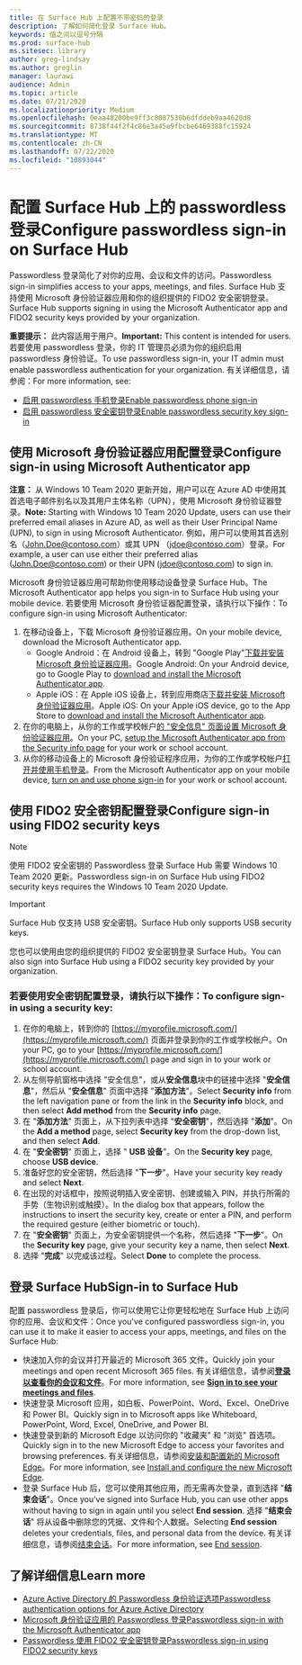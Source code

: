 ```yaml
---
title: 在 Surface Hub 上配置不带密码的登录
description: 了解如何简化登录 Surface Hub。
keywords: 值之间以逗号分隔
ms.prod: surface-hub
ms.sitesec: library
author: greg-lindsay
ms.author: greglin
manager: laurawi
audience: Admin
ms.topic: article
ms.date: 07/21/2020
ms.localizationpriority: Medium
ms.openlocfilehash: 0eaa48200be9ff3c8087530b6dfddeb9aa4620d8
ms.sourcegitcommit: 8738f44f2f4c86e3a45e9fbcbe6469388fc15924
ms.translationtype: MT
ms.contentlocale: zh-CN
ms.lasthandoff: 07/22/2020
ms.locfileid: "10893044"
---
```

# <span data-ttu-id="56815-104">配置 Surface Hub 上的 passwordless 登录</span><span class="sxs-lookup"><span data-stu-id="56815-104">Configure passwordless sign-in on Surface Hub</span></span>

 
<span data-ttu-id="56815-105">Passwordless 登录简化了对你的应用、会议和文件的访问。</span><span class="sxs-lookup"><span data-stu-id="56815-105">Passwordless sign-in simplifies access to your apps, meetings, and files.</span></span> <span data-ttu-id="56815-106">Surface Hub 支持使用 Microsoft 身份验证器应用和你的组织提供的 FIDO2 安全密钥登录。</span><span class="sxs-lookup"><span data-stu-id="56815-106">Surface Hub supports signing in using the Microsoft Authenticator app and FIDO2 security keys provided by your organization.</span></span>

<span data-ttu-id="56815-107">**重要提示：** 此内容适用于用户。</span><span class="sxs-lookup"><span data-stu-id="56815-107">**Important:** This content is intended for users.</span></span> <span data-ttu-id="56815-108">若要使用 passwordless 登录，你的 IT 管理员必须为你的组织启用 passwordless 身份验证。</span><span class="sxs-lookup"><span data-stu-id="56815-108">To use passwordless sign-in, your IT admin must enable passwordless authentication for your organization.</span></span> <span data-ttu-id="56815-109">有关详细信息，请参阅：</span><span class="sxs-lookup"><span data-stu-id="56815-109">For more information, see:</span></span>

- [<span data-ttu-id="56815-110">启用 passwordless 手机登录</span><span class="sxs-lookup"><span data-stu-id="56815-110">Enable passwordless phone sign-in</span></span>](https://docs.microsoft.com/azure/active-directory/authentication/howto-authentication-passwordless-phone)
- [<span data-ttu-id="56815-111">启用 passwordless 安全密钥登录</span><span class="sxs-lookup"><span data-stu-id="56815-111">Enable passwordless security key sign-in</span></span>](https://docs.microsoft.com/azure/active-directory/authentication/howto-authentication-passwordless-security-key)


## <span data-ttu-id="56815-112">使用 Microsoft 身份验证器应用配置登录</span><span class="sxs-lookup"><span data-stu-id="56815-112">Configure sign-in using Microsoft Authenticator app</span></span>

<span data-ttu-id="56815-113">**注意：** 从 Windows 10 Team 2020 更新开始，用户可以在 Azure AD 中使用其首选电子邮件别名以及其用户主体名称（UPN），使用 Microsoft 身份验证器登录。</span><span class="sxs-lookup"><span data-stu-id="56815-113">**Note:** Starting with Windows 10 Team 2020 Update, users can use their preferred email aliases in Azure AD, as well as their User Principal Name (UPN), to sign in using Microsoft Authenticator.</span></span> <span data-ttu-id="56815-114">例如，用户可以使用其首选别名（John.Doe@contoso.com）或其 UPN （jdoe@contoso.com）登录。</span><span class="sxs-lookup"><span data-stu-id="56815-114">For example, a user can use either their preferred alias (John.Doe@contoso.com) or their UPN (jdoe@contoso.com) to sign in.</span></span>
 
<span data-ttu-id="56815-115">Microsoft 身份验证器应用可帮助你使用移动设备登录 Surface Hub。</span><span class="sxs-lookup"><span data-stu-id="56815-115">The Microsoft Authenticator app helps you sign-in to Surface Hub using your mobile device.</span></span> <span data-ttu-id="56815-116">若要使用 Microsoft 身份验证器配置登录，请执行以下操作：</span><span class="sxs-lookup"><span data-stu-id="56815-116">To configure sign-in using Microsoft Authenticator:</span></span>


1. <span data-ttu-id="56815-117">在移动设备上，下载 Microsoft 身份验证器应用。</span><span class="sxs-lookup"><span data-stu-id="56815-117">On your mobile device, download the Microsoft Authenticator app.</span></span>
    - <span data-ttu-id="56815-118">Google Android：在 Android 设备上，转到 "Google Play"[下载并安装 Microsoft 身份验证器应用](https://app.adjust.com/e3rxkc_7lfdtm?fallback=https%3A%2F%2Fplay.google.com%2Fstore%2Fapps%2Fdetails%3Fid%3Dcom.azure.authenticator)。</span><span class="sxs-lookup"><span data-stu-id="56815-118">Google Android: On your Android device, go to Google Play to [download and install the Microsoft Authenticator app](https://app.adjust.com/e3rxkc_7lfdtm?fallback=https%3A%2F%2Fplay.google.com%2Fstore%2Fapps%2Fdetails%3Fid%3Dcom.azure.authenticator).</span></span>
    - <span data-ttu-id="56815-119">Apple iOS：在 Apple iOS 设备上，转到应用商店[下载并安装 Microsoft 身份验证器应用](https://app.adjust.com/e3rxkc_7lfdtm?fallback=https%3A%2F%2Fitunes.apple.com%2Fus%2Fapp%2Fmicrosoft-authenticator%2Fid983156458)。</span><span class="sxs-lookup"><span data-stu-id="56815-119">Apple iOS: On your Apple iOS device, go to the App Store to [download and install the Microsoft Authenticator app](https://app.adjust.com/e3rxkc_7lfdtm?fallback=https%3A%2F%2Fitunes.apple.com%2Fus%2Fapp%2Fmicrosoft-authenticator%2Fid983156458).</span></span>
2. <span data-ttu-id="56815-120">在你的电脑上，从你的工作或学校帐户[的 "安全信息" 页面设置 Microsoft 身份验证器应用](https://docs.microsoft.com/azure/active-directory/user-help/security-info-setup-auth-app#set-up-the-microsoft-authenticator-app-from-the-security-info-page)。</span><span class="sxs-lookup"><span data-stu-id="56815-120">On your PC, [setup the Microsoft Authenticator app from the Security info page](https://docs.microsoft.com/azure/active-directory/user-help/security-info-setup-auth-app#set-up-the-microsoft-authenticator-app-from-the-security-info-page) for your work or school account.</span></span>
3. <span data-ttu-id="56815-121">从你的移动设备上的 Microsoft 身份验证程序应用，为你的工作或学校帐户[打开并使用手机登录](https://docs.microsoft.com/azure/active-directory/user-help/user-help-auth-app-sign-in#turn-on-and-use-phone-sign-in-for-your-work-or-school-account)。</span><span class="sxs-lookup"><span data-stu-id="56815-121">From the Microsoft Authenticator app on your mobile device, [turn on and use phone sign-in](https://docs.microsoft.com/azure/active-directory/user-help/user-help-auth-app-sign-in#turn-on-and-use-phone-sign-in-for-your-work-or-school-account) for your work or school account.</span></span>

 
## <span data-ttu-id="56815-122">使用 FIDO2 安全密钥配置登录</span><span class="sxs-lookup"><span data-stu-id="56815-122">Configure sign-in using FIDO2 security keys</span></span>

> [!NOTE]
>  <span data-ttu-id="56815-123">使用 FIDO2 安全密钥的 Passwordless 登录 Surface Hub 需要 Windows 10 Team 2020 更新。</span><span class="sxs-lookup"><span data-stu-id="56815-123">Passwordless sign-in on Surface Hub using FIDO2 security keys requires the Windows 10 Team 2020 Update.</span></span>

> [!IMPORTANT]
> <span data-ttu-id="56815-124">Surface Hub 仅支持 USB 安全密钥。</span><span class="sxs-lookup"><span data-stu-id="56815-124">Surface Hub only supports USB security keys.</span></span>
 
<span data-ttu-id="56815-125">您也可以使用由您的组织提供的 FIDO2 安全密钥登录 Surface Hub。</span><span class="sxs-lookup"><span data-stu-id="56815-125">You can also sign into Surface Hub using a FIDO2 security key provided by your organization.</span></span> 

### <span data-ttu-id="56815-126">若要使用安全密钥配置登录，请执行以下操作：</span><span class="sxs-lookup"><span data-stu-id="56815-126">To configure sign-in using a security key:</span></span>


1. <span data-ttu-id="56815-127">在你的电脑上，转到你的 [https://myprofile.microsoft.com/](https://myprofile.microsoft.com/) 页面并登录到你的工作或学校帐户。</span><span class="sxs-lookup"><span data-stu-id="56815-127">On your PC, go to your [https://myprofile.microsoft.com/](https://myprofile.microsoft.com/) page and sign in to your work or school account.</span></span>
2. <span data-ttu-id="56815-128">从左侧导航窗格中选择 "安全信息"，或从**安全信息**块中的链接中选择 "**安全信息**"，然后从 "**安全信息**" 页面中选择 "**添加方法**"。</span><span class="sxs-lookup"><span data-stu-id="56815-128">Select **Security info** from the left navigation pane or from the link in the **Security info** block, and then select **Add method** from the **Security info** page.</span></span>
3. <span data-ttu-id="56815-129">在 "**添加方法**" 页面上，从下拉列表中选择 "**安全密钥**"，然后选择 "**添加**"。</span><span class="sxs-lookup"><span data-stu-id="56815-129">On the **Add a method** page, select **Security key** from the drop-down list, and then select **Add**.</span></span>
4. <span data-ttu-id="56815-130">在 "**安全密钥**" 页面上，选择 " **USB 设备**"。</span><span class="sxs-lookup"><span data-stu-id="56815-130">On the **Security key** page, choose **USB device**.</span></span>
5. <span data-ttu-id="56815-131">准备好您的安全密钥，然后选择 "**下一步**"。</span><span class="sxs-lookup"><span data-stu-id="56815-131">Have your security key ready and select **Next**.</span></span>
6. <span data-ttu-id="56815-132">在出现的对话框中，按照说明插入安全密钥、创建或输入 PIN，并执行所需的手势（生物识别或触摸）。</span><span class="sxs-lookup"><span data-stu-id="56815-132">In the dialog box that appears, follow the instructions to insert the security key, create or enter a PIN, and perform the required gesture (either biometric or touch).</span></span>
7. <span data-ttu-id="56815-133">在 "**安全密钥**" 页面上，为安全密钥提供一个名称，然后选择 "**下一步**"。</span><span class="sxs-lookup"><span data-stu-id="56815-133">On the **Security key** page, give your security key a name, then select **Next**.</span></span>
8. <span data-ttu-id="56815-134">选择 "**完成**" 以完成该过程。</span><span class="sxs-lookup"><span data-stu-id="56815-134">Select **Done** to complete the process.</span></span>

## <span data-ttu-id="56815-135">登录 Surface Hub</span><span class="sxs-lookup"><span data-stu-id="56815-135">Sign-in to Surface Hub</span></span>

<span data-ttu-id="56815-136">配置 passwordless 登录后，你可以使用它让你更轻松地在 Surface Hub 上访问你的应用、会议和文件：</span><span class="sxs-lookup"><span data-stu-id="56815-136">Once you've configured passwordless sign-in, you can use it to make it easier to access your apps, meetings, and files on the Surface Hub:</span></span>

- <span data-ttu-id="56815-137">快速加入你的会议并打开最近的 Microsoft 365 文件。</span><span class="sxs-lookup"><span data-stu-id="56815-137">Quickly join your meetings and open recent Microsoft 365 files.</span></span> <span data-ttu-id="56815-138">有关详细信息，请参阅[**登录以查看你的会议和文件**](https://support.microsoft.com/help/4506480/sign-in-to-see-your-meetings-and-files-on-surface-hub)。</span><span class="sxs-lookup"><span data-stu-id="56815-138">For more information, see [**Sign in to see your meetings and files**](https://support.microsoft.com/help/4506480/sign-in-to-see-your-meetings-and-files-on-surface-hub).</span></span>
- <span data-ttu-id="56815-139">快速登录 Microsoft 应用，如白板、PowerPoint、Word、Excel、OneDrive 和 Power BI。</span><span class="sxs-lookup"><span data-stu-id="56815-139">Quickly sign in to Microsoft apps like Whiteboard, PowerPoint, Word, Excel, OneDrive, and Power BI.</span></span>
- <span data-ttu-id="56815-140">快速登录到新的 Microsoft Edge 以访问你的 "收藏夹" 和 "浏览" 首选项。</span><span class="sxs-lookup"><span data-stu-id="56815-140">Quickly sign in to the new Microsoft Edge to access your favorites and browsing preferences.</span></span> <span data-ttu-id="56815-141">有关详细信息，请参阅[安装和配置新的 Microsoft Edge](surface-hub-install-chromium-edge.md)。</span><span class="sxs-lookup"><span data-stu-id="56815-141">For more information, see [Install and configure the new Microsoft Edge](surface-hub-install-chromium-edge.md).</span></span>
- <span data-ttu-id="56815-142">登录 Surface Hub 后，您可以使用其他应用，而无需再次登录，直到选择 "**结束会话**"。</span><span class="sxs-lookup"><span data-stu-id="56815-142">Once you've signed into Surface Hub, you can use other apps without having to sign in again until you select **End session**.</span></span> <span data-ttu-id="56815-143">选择 "**结束会话**" 将从设备中删除您的凭据、文件和个人数据。</span><span class="sxs-lookup"><span data-stu-id="56815-143">Selecting **End session** deletes your credentials, files, and personal data from the device.</span></span> <span data-ttu-id="56815-144">有关详细信息，请参阅[结束会话](finishing-your-surface-hub-meeting.md)。</span><span class="sxs-lookup"><span data-stu-id="56815-144">For more information, see [End session](finishing-your-surface-hub-meeting.md).</span></span>


## <span data-ttu-id="56815-145">了解详细信息</span><span class="sxs-lookup"><span data-stu-id="56815-145">Learn more</span></span>

- [<span data-ttu-id="56815-146">Azure Active Directory 的 Passwordless 身份验证选项</span><span class="sxs-lookup"><span data-stu-id="56815-146">Passwordless authentication options for Azure Active Directory</span></span>](https://docs.microsoft.com/azure/active-directory/authentication/concept-authentication-passwordless)
- [<span data-ttu-id="56815-147">Microsoft 身份验证应用的 Passwordless 登录</span><span class="sxs-lookup"><span data-stu-id="56815-147">Passwordless sign-in with the Microsoft Authenticator app</span></span>](https://docs.microsoft.com/azure/active-directory/authentication/howto-authentication-passwordless-phone)
- [<span data-ttu-id="56815-148">Passwordless 使用 FIDO2 安全密钥登录</span><span class="sxs-lookup"><span data-stu-id="56815-148">Passwordless sign-in using FIDO2 security keys</span></span>](https://docs.microsoft.com/azure/active-directory/authentication/howto-authentication-passwordless-security-key#user-registration-and-management-of-fido2-security-keys)

